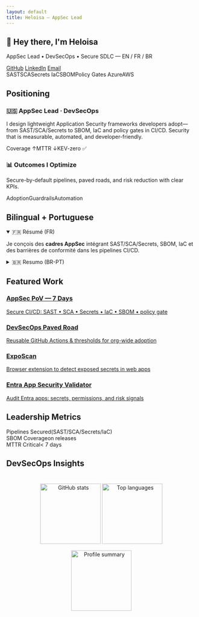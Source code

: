 ```yaml
---
layout: default
title: Heloisa — AppSec Lead
---
```


<div class="container">

  <!-- HERO -->
  <section class="hero">
    <h1>👋 Hey there, I'm Heloisa</h1>
    <p class="sub">AppSec Lead • DevSecOps • Secure SDLC — EN / FR / BR</p>
    <div class="btns">
      <a class="btn primary" href="https://github.com/hel-isa">GitHub</a>
      <a class="btn" href="https://www.linkedin.com/in/helosilvareis/">LinkedIn</a>
      <a class="btn" href="mailto:contact@helisa.dev">Email</a>
    </div>
    <div class="pills" style="justify-content:center">
      <span class="pill">SAST</span><span class="pill">SCA</span><span class="pill">Secrets</span>
      <span class="pill">IaC</span><span class="pill">SBOM</span><span class="pill">Policy Gates</span>
      <span class="pill">Azure</span><span class="pill">AWS</span>
    </div>
  </section>

  <!-- POSITIONING -->
  <h2 class="section-title">Positioning</h2>
  <div class="grid">
    <div class="card">
      <h3>🇺🇸 AppSec Lead · DevSecOps</h3>
      <p>I design lightweight Application Security frameworks developers adopt—from SAST/SCA/Secrets to SBOM, IaC and policy gates in CI/CD. Security that is measurable, automated, and developer-friendly.</p>
      <div class="pills"><span class="pill">Coverage ↑</span><span class="pill">MTTR ↓</span><span class="pill">KEV-zero ✅</span></div>
    </div>
    <div class="card">
      <h3>📊 Outcomes I Optimize</h3>
      <p>Secure-by-default pipelines, paved roads, and risk reduction with clear KPIs.</p>
      <div class="pills"><span class="pill">Adoption</span><span class="pill">Guardrails</span><span class="pill">Automation</span></div>
    </div>
  </div>

  <!-- LANGUAGE BLOCKS -->
  <h2 class="section-title">Bilingual + Portuguese</h2>
  <details open>
    <summary>🇫🇷 Résumé (FR)</summary>
    <p>Je conçois des <strong>cadres AppSec</strong> intégrant SAST/SCA/Secrets, SBOM, IaC et des barrières de conformité dans les pipelines CI/CD.</p>
  </details>
  <details>
    <summary>🇧🇷 Resumo (BR-PT)</summary>
    <p>Desenho <strong>frameworks de AppSec</strong> com SAST/SCA/Secrets, SBOM, IaC e gates de aprovação no CI/CD — segurança mensurável e automatizada.</p>
  </details>

  <!-- FEATURED PROJECTS -->
  <h2 class="section-title">Featured Work</h2>
  <div class="grid">
    <a class="card" href="https://github.com/hel-isa/appsec-pov-demo">
      <h3>AppSec PoV — 7 Days</h3>
      <p>Secure CI/CD: SAST • SCA • Secrets • IaC • SBOM • policy gate</p>
    </a>
    <a class="card" href="https://github.com/hel-isa/devsecops-paved-road">
      <h3>DevSecOps Paved Road</h3>
      <p>Reusable GitHub Actions & thresholds for org-wide adoption</p>
    </a>
    <a class="card" href="https://github.com/hel-isa/exposcan">
      <h3>ExpoScan</h3>
      <p>Browser extension to detect exposed secrets in web apps</p>
    </a>
    <a class="card" href="https://github.com/hel-isa/entra-app-security-validator">
      <h3>Entra App Security Validator</h3>
      <p>Audit Entra apps: secrets, permissions, and risk signals</p>
    </a>
  </div>

  <!-- LEADERSHIP METRICS -->
  <h2 class="section-title">Leadership Metrics</h2>
  <div class="metrics">
    <div class="metric">Pipelines Secured<span>(SAST/SCA/Secrets/IaC)</span></div>
    <div class="metric">SBOM Coverage<span>on releases</span></div>
    <div class="metric">MTTR Critical<span>&lt; 7 days</span></div>
  </div>

  <!-- STATS CARDS -->
  <h2 class="section-title">DevSecOps Insights</h2>
  <div class="card" style="padding:10px">
    <p align="center">
      <img height="160" src="https://github-readme-stats.vercel.app/api?username=hel-isa&show_icons=true&theme=default&hide_border=true&count_private=true&include_all_commits=true" alt="GitHub stats"/>
      <img height="160" src="https://github-readme-stats.vercel.app/api/top-langs/?username=hel-isa&layout=compact&theme=default&hide_border=true&langs_count=6" alt="Top languages"/>
    </p>
    <p align="center">
      <img height="160" src="https://github-profile-summary-cards.vercel.app/api/cards/profile-details?username=hel-isa&theme=github_dark" alt="Profile summary"/>
    </p>
  </div>

</div>
